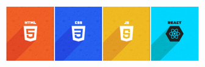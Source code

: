 ![GitHub Pin Thumbnail](https://github.com/yavuzkarakus/yavuzkarakus/blob/main/github-pin-picture.jpg)
